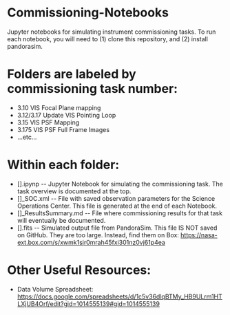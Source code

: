 # Commissioning-Notebooks
Jupyter notebooks for simulating instrument commissioning tasks. To run each notebook, you will need to (1) clone this repository, and (2) install pandorasim.

# Folders are labeled by commissioning task number: 
- 3.10 VIS Focal Plane mapping
- 3.12/3.17 Update VIS Pointing Loop
- 3.15 VIS PSF Mapping
- 3.175 VIS PSF Full Frame Images
- ...etc...

# Within each folder:
- [].ipynp -- Jupyter Notebook for simulating the commissioning task. The task overview is documented at the top. 
- []_SOC.xml -- File with saved observation parameters for the Science Operations Center. This file is generated at the end of each Notebook. 
- []_ResultsSummary.md -- File where commissioning results for that task will eventually be documented.
- [].fits -- Simulated output file from PandoraSim. This file IS NOT saved on GitHub. They are too large. Instead, find them on Box: https://nasa-ext.box.com/s/xwmk1sjr0mrah45fxi301nz0vj61p4ea

# Other Useful Resources:
- Data Volume Spreadsheet: https://docs.google.com/spreadsheets/d/1c5v36dlqBTMy_HB9ULrm1HTLXjUB4Orf/edit?gid=1014555139#gid=1014555139 

